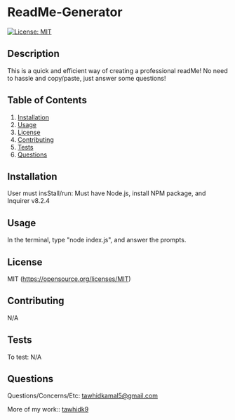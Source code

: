 # ReadMe-Generator
  
  [![License: MIT](https://img.shields.io/badge/License-MIT-yellow.svg)](https://opensource.org/licenses/MIT)

  ## Description
  This is a quick and efficient way of creating a professional readMe! No need to hassle and copy/paste, just answer some questions!

  ## Table of Contents
  1. [Installation](#installation)
  2. [Usage](#usage)
  3. [License](#license)
  4. [Contributing](#contributing)
  5. [Tests](#tests)
  6. [Questions](#questions)

  ## Installation
  User must insStall/run: Must have Node.js, install NPM package, and Inquirer v8.2.4

  ## Usage
  In the terminal, type "node index.js", and answer the prompts.

  ## License 
  MIT
  (https://opensource.org/licenses/MIT)

  ## Contributing
  N/A

  ## Tests
  To test: N/A

  ## Questions
  Questions/Concerns/Etc: [tawhidkamal5@gmail.com](mailto:tawhidkamal5@gmail.com)
  
  More of my work:: [tawhidk9](https://www.github.com/tawhidk9)
